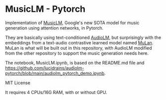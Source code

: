 # MusicLM - Pytorch

Implementation of [MusicLM](https://google-research.github.io/seanet/musiclm/examples/), Google's new SOTA model for music generation using attention networks, in Pytorch.

They are basically using text-conditioned [AudioLM](https://google-research.github.io/seanet/musiclm/examples/), but surprisingly with the embeddings from a text-audio contrastive learned model named [MuLan](https://arxiv.org/abs/2208.12415). MuLan is what will be built out in this repository, with AudioLM modified from the other repository to support the music generation needs here.

The notebook, MusicLM.ipynb, is based on the README.md file and https://github.com/lucidrains/audiolm-pytorch/blob/main/audiolm_pytorch_demo.ipynb.

MIT License

It requires 4 CPUs/16G RAM, with or without GPU.
